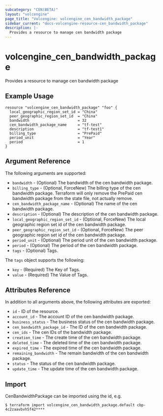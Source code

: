```yaml
---
subcategory: "CEN(BETA)"
layout: "volcengine"
page_title: "Volcengine: volcengine_cen_bandwidth_package"
sidebar_current: "docs-volcengine-resource-cen_bandwidth_package"
description: |-
  Provides a resource to manage cen bandwidth package
---
```

# volcengine_cen_bandwidth_package
Provides a resource to manage cen bandwidth package
## Example Usage
```hcl
resource "volcengine_cen_bandwidth_package" "foo" {
  local_geographic_region_set_id = "China"
  peer_geographic_region_set_id  = "China"
  bandwidth                      = 32
  cen_bandwidth_package_name     = "tf-test"
  description                    = "tf-test1"
  billing_type                   = "PrePaid"
  period_unit                    = "Year"
  period                         = 1
}
```
## Argument Reference
The following arguments are supported:
* `bandwidth` - (Optional) The bandwidth of the cen bandwidth package.
* `billing_type` - (Optional, ForceNew) The billing type of the cen bandwidth package. Terraform will only remove the PrePaid cen bandwidth package from the state file, not actually remove.
* `cen_bandwidth_package_name` - (Optional) The name of the cen bandwidth package.
* `description` - (Optional) The description of the cen bandwidth package.
* `local_geographic_region_set_id` - (Optional, ForceNew) The local geographic region set id of the cen bandwidth package.
* `peer_geographic_region_set_id` - (Optional, ForceNew) The peer geographic region set id of the cen bandwidth package.
* `period_unit` - (Optional) The period unit of the cen bandwidth package.
* `period` - (Optional) The period of the cen bandwidth package.
* `tags` - (Optional) Tags.

The `tags` object supports the following:

* `key` - (Required) The Key of Tags.
* `value` - (Required) The Value of Tags.

## Attributes Reference
In addition to all arguments above, the following attributes are exported:
* `id` - ID of the resource.
* `account_id` - The account ID of the cen bandwidth package.
* `business_status` - The business status of the cen bandwidth package.
* `cen_bandwidth_package_id` - The ID of the cen bandwidth package.
* `cen_ids` - The cen IDs of the bandwidth package.
* `creation_time` - The create time of the cen bandwidth package.
* `deleted_time` - The deleted time of the cen bandwidth package.
* `expired_time` - The expired time of the cen bandwidth package.
* `remaining_bandwidth` - The remain bandwidth of the cen bandwidth package.
* `status` - The status of the cen bandwidth package.
* `update_time` - The update time of the cen bandwidth package.


## Import
CenBandwidthPackage can be imported using the id, e.g.
```
$ terraform import volcengine_cen_bandwidth_package.default cbp-4c2zaavbvh5f42****
```

